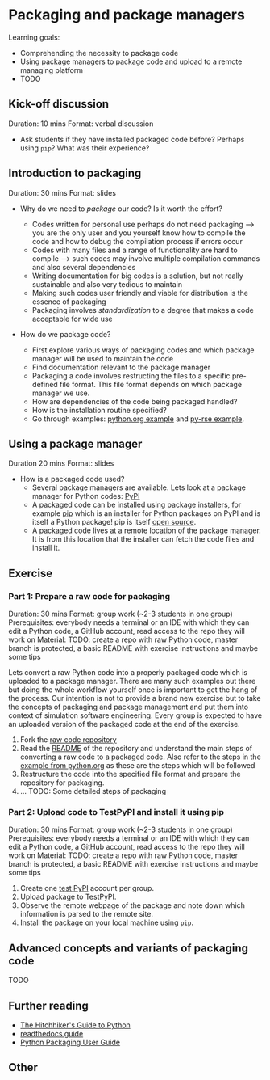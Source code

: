 # Packaging and package managers

Learning goals:

* Comprehending the necessity to package code
* Using package managers to package code and upload to a remote managing platform
* TODO

## Kick-off discussion

Duration: 10 mins
Format: verbal discussion

* Ask students if they have installed packaged code before? Perhaps using `pip`? What was their experience?

## Introduction to packaging

Duration: 30 mins
Format: slides

* Why do we need to *package* our code? Is it worth the effort?
  * Codes written for personal use perhaps do not need packaging --> you are the only user and you yourself know how to compile the code and how to debug the compilation process if errors occur
  * Codes with many files and a range of functionality are hard to compile --> such codes may involve multiple compilation commands and also several dependencies
  * Writing documentation for big codes is a solution, but not really sustainable and also very tedious to maintain
  * Making such codes user friendly and viable for distribution is the essence of packaging
  * Packaging involves *standardization* to a degree that makes a code acceptable for wide use

* How do we package code?
  * First explore various ways of packaging codes and which package manager will be used to maintain the code
  * Find documentation relevant to the package manager
  * Packaging a code involves restructing the files to a specific pre-defined file format. This file format depends on which package manager we use.
  * How are dependencies of the code being packaged handled?
  * How is the installation routine specified?
  * Go through examples: [python.org example](https://packaging.python.org/tutorials/packaging-projects/#packaging-python-projects) and [py-rse example](https://merely-useful.tech/py-rse/packaging.html).

## Using a package manager

Duration 20 mins
Format: slides

* How is a packaged code used?
  * Several package managers are available. Lets look at a package manager for Python codes: [PyPI](https://pypi.org/)
  * A packaged code can be installed using package installers, for example [pip](https://pypi.org/project/pip/) which is an installer for Python packages on PyPI and is itself a Python package! pip is itself [open source](https://github.com/pypa/pip).
  * A packaged code lives at a remote location of the package manager. It is from this location that the installer can fetch the code files and install it.

## Exercise

### Part 1: Prepare a raw code for packaging

Duration: 30 mins
Format: group work (~2-3 students in one group)
Prerequisites: everybody needs a terminal or an IDE with which they can edit a Python code, a GitHub account, read access to the repo they will work on
Material: TODO: create a repo with raw Python code, master branch is protected, a basic README with exercise instructions and maybe some tips

Lets convert a raw Python code into a properly packaged code which is uploaded to a package manager. There are many such examples out there but doing the whole workflow yourself once is important to get the hang of the process. Our intention is not to provide a brand new exercise but to take the concepts of packaging and package management and put them into context of simulation software engineering. Every group is expected to have an uploaded version of the packaged code at the end of the exercise.

1. Fork the [raw code repository](TODO)
2. Read the [README](TODO) of the repository and understand the main steps of converting a raw code to a packaged code. Also refer to the steps in the [example from python.org](https://packaging.python.org/tutorials/packaging-projects/#packaging-python-projects) as these are the steps which will be followed
3. Restructure the code into the specified file format and prepare the repository for packaging.
4. ... TODO: Some detailed steps of packaging

### Part 2: Upload code to TestPyPI and install it using pip

Duration: 30 mins
Format: group work (~2-3 students in one group)
Prerequisites: everybody needs a terminal or an IDE with which they can edit a Python code, a GitHub account, read access to the repo they will work on
Material: TODO: create a repo with raw Python code, master branch is protected, a basic README with exercise instructions and maybe some tips

1. Create one [test PyPI](https://test.pypi.org/) account per group.
2. Upload package to TestPyPI.
3. Observe the remote webpage of the package and note down which information is parsed to the remote site.
4. Install the package on your local machine using `pip`.

## Advanced concepts and variants of packaging code

TODO

## Further reading

* [The Hitchhiker's Guide to Python](https://docs.python-guide.org/shipping/packaging/)
* [readthedocs guide](https://python-packaging.readthedocs.io/en/latest/)
* [Python Packaging User Guide](https://packaging.python.org/)

## Other
